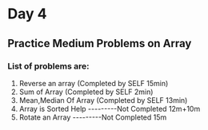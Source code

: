 # Day 4

## Practice Medium Problems on Array 

### List of problems are:

1. Reverse an array (Completed by SELF 15min)
2. Sum of Array (Completed by SELF 2min)
3. Mean,Median Of Array (Completed by SELF 13min)
4. Array is Sorted Help ---------Not Completed 12m+10m
5. Rotate an Array ---------Not Completed 15m
   
